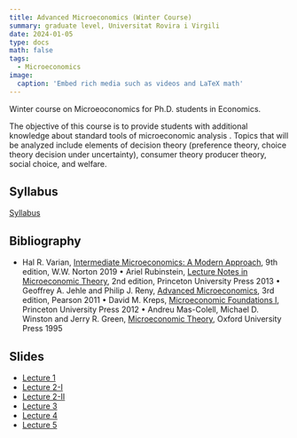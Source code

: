 ```yaml
---
title: Advanced Microeconomics (Winter Course)
summary: graduate level, Universitat Rovira i Virgili
date: 2024-01-05
type: docs
math: false
tags:
  - Microeconomics
image:
  caption: 'Embed rich media such as videos and LaTeX math'
---
```


Winter course on Microeoconomics for Ph.D. students in Economics. 

The objective of this course is to provide students with additional knowledge about standard tools of microeconomic analysis . Topics that will be analyzed include elements of decision theory (preference theory, choice theory decision under uncertainty), consumer theory producer theory, social choice, and welfare.

## Syllabus

[Syllabus](https://drive.google.com/file/d/1-VrlHXN50ZShVgsPyxC0SAgiiRNGDDSZ/view?usp=sharing)

## Bibliography

* Hal R. Varian, [Intermediate Microeconomics: A Modern Approach](https://wwnorton.com/books/9781324034292), 9th edition, W.W. Norton 2019
• Ariel Rubinstein, [Lecture Notes in Microeconomic Theory](https://arielrubinstein.tau.ac.il/LectureNotesRubinstein/), 2nd edition, Princeton University Press 2013
• Geoffrey A. Jehle and Philip J. Reny, [Advanced Microeconomics](https://www.pearson.com/en-us/subject-catalog/p/advanced-microeconomic-theory/P200000004552/9780273731917), 3rd edition, Pearson 2011
• David M. Kreps, [Microeconomic Foundations I](https://press.princeton.edu/books/hardcover/9780691155838/microeconomic-foundations-i?srsltid=AfmBOop81uOmTVa4WSY_NeDTY0XADJfZqI436tEcL3whqsgbv07eP9hU), Princeton University Press 2012
• Andreu Mas-Colell, Michael D. Winston and Jerry R. Green, [Microeconomic Theory](https://www.amazon.com/Microeconomic-Theory-Andreu-Mas-Colell/dp/0195073401), Oxford University Press 1995

## Slides
* [Lecture 1](https://drive.google.com/file/d/12BDUqbsdbfIwTix34emhib3Pv2bBMous/view?usp=sharing)
* [Lecture 2-I](https://drive.google.com/file/d/1PS3nN8K9sOYfxmZMQG_A96g9Xcr2I5S-/view?usp=sharing)
* [Lecture 2-II](https://drive.google.com/file/d/1NKrmY_79z-SpjTtUw5Y7pA4GsBwonXnO/view?usp=sharing)
* [Lecture 3](https://drive.google.com/file/d/1B5SKp1kEDjJVGqJTXCu9TbN6-fMMoTJu/view?usp=sharing)
* [Lecture 4](https://drive.google.com/file/d/1hPDKSFDUc2Ksp4_ZN4hbLhR9kyElaMN2/view?usp=sharing)
* [Lecture 5](https://drive.google.com/file/d/1EwMnP6LcdBpSIGzDQ1kIoMM10Y2Ch8xJ/view?usp=sharing)